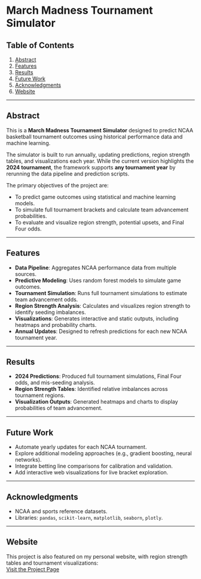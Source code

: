 # March Madness Tournament Simulator

## Table of Contents
1. [Abstract](#abstract)
2. [Features](#features)
3. [Results](#results)
4. [Future Work](#future-work)
5. [Acknowledgments](#acknowledgments)
6. [Website](#website)

---

## Abstract
This is a **March Madness Tournament Simulator** designed to predict NCAA basketball tournament outcomes using historical performance data and machine learning.  

The simulator is built to run annually, updating predictions, region strength tables, and visualizations each year. While the current version highlights the **2024 tournament**, the framework supports **any tournament year** by rerunning the data pipeline and prediction scripts.  

The primary objectives of the project are:  
- To predict game outcomes using statistical and machine learning models.  
- To simulate full tournament brackets and calculate team advancement probabilities.  
- To evaluate and visualize region strength, potential upsets, and Final Four odds.  

---

## Features
- **Data Pipeline**: Aggregates NCAA performance data from multiple sources.  
- **Predictive Modeling**: Uses random forest models to simulate game outcomes.  
- **Tournament Simulation**: Runs full tournament simulations to estimate team advancement odds.  
- **Region Strength Analysis**: Calculates and visualizes region strength to identify seeding imbalances.  
- **Visualizations**: Generates interactive and static outputs, including heatmaps and probability charts.  
- **Annual Updates**: Designed to refresh predictions for each new NCAA tournament year.  

---

## Results
- **2024 Predictions**: Produced full tournament simulations, Final Four odds, and mis-seeding analysis.  
- **Region Strength Tables**: Identified relative imbalances across tournament regions.  
- **Visualization Outputs**: Generated heatmaps and charts to display probabilities of team advancement.  

---

## Future Work
- Automate yearly updates for each NCAA tournament.  
- Explore additional modeling approaches (e.g., gradient boosting, neural networks).  
- Integrate betting line comparisons for calibration and validation.  
- Add interactive web visualizations for live bracket exploration.  

---

## Acknowledgments
- NCAA and sports reference datasets.  
- Libraries: `pandas`, `scikit-learn`, `matplotlib`, `seaborn`, `plotly`.  

---

## Website
This project is also featured on my personal website, with region strength tables and tournament visualizations:  
[Visit the Project Page](https://txcwalker.github.io/projects/marchmadness/)

